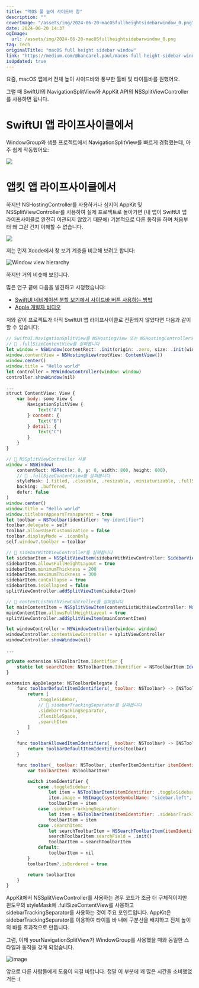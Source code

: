 ```yaml
---
title: "맥OS 풀 높이 사이드바 창"
description: ""
coverImage: "/assets/img/2024-06-20-macOSfullheightsidebarwindow_0.png"
date: 2024-06-20 14:37
ogImage: 
  url: /assets/img/2024-06-20-macOSfullheightsidebarwindow_0.png
tag: Tech
originalTitle: "macOS full height sidebar window"
link: "https://medium.com/@bancarel.paul/macos-full-height-sidebar-window-62a214309a80"
isUpdated: true
---
```






요즘, macOS 앱에서 전체 높이 사이드바와 풍부한 툴바 및 타이틀바를 원했어요.

그럴 때 SwiftUI의 NavigationSplitView와 AppKit API의 NSSplitViewController를 사용하면 됩니다.

# SwiftUI 앱 라이프사이클에서

WindowGroup와 샘플 프로젝트에서 NavigationSplitView를 빠르게 경험했는데, 아주 쉽게 작동했어요:

<div class="content-ad"></div>

<img src="https://miro.medium.com/v2/resize:fit:1200/1*H0R5oiWQVLVOyNl686y6RA.gif" />

# 앱킷 앱 라이프사이클에서

하지만 NSHostingController를 사용하거나 심지어 AppKit 및 NSSplitViewController를 사용하여 실제 프로젝트로 돌아가면 (내 앱이 SwiftUI 앱 라이프사이클로 완전히 이관되지 않았기 때문에) 기본적으로 다른 동작을 하며 처음부터 왜 그런 건지 이해할 수 없습니다.

<img src="https://miro.medium.com/v2/resize:fit:1200/1*KeIibd3zjL-7Twq6vfFHtQ.gif" />

<div class="content-ad"></div>

저는 먼저 Xcode에서 창 보기 계층을 비교해 보려고 합니다:

![Window view hierarchy](/assets/img/2024-06-20-macOSfullheightsidebarwindow_0.png)

하지만 거의 비슷해 보입니다.

많은 연구 끝에 다음을 발견하고 시청했습니다:
- [SwiftUI 네비게이션 분할 보기에서 사이드바 버튼 사용하는 방법](https://stackoverflow.com/questions/78604429/using-sidebar-button-jump-in-swiftui-navigationsplitview-with-nshostingcontrolle/78615176#78615176)
- [Apple 개발자 비디오](https://developer.apple.com/videos/play/wwdc2020/10104/)

<div class="content-ad"></div>

저와 같이 프로젝트가 아직 SwiftUI 앱 라이프사이클로 전환되지 않았다면 다음과 같이 할 수 있습니다:

```js
// SwiftUI.NavigationSplitView를 NSHostingView 또는 NSHostingController와 함께 사용
// 👀 .fullSizeContentView를 살펴봅니다
let window = NSWindow(contentRect: .init(origin: .zero, size: .init(width: 800, height: 600)), styleMask: [.closable, .miniaturizable, .titled, .resizable, .fullSizeContentView], backing: .buffered, defer: false)
window.contentView = NSHostingView(rootView: ContentView())
window.center()
window.title = "Hello world"
let controller = NSWindowController(window: window)
controller.showWindow(nil)

...
struct ContentView: View {
    var body: some View {
        NavigationSplitView {
            Text("A")
        } content: {
            Text("B")
        } detail: {
            Text("C")
        }
    }
}
```

```js
// 👀 NSSplitViewController 사용
window = NSWindow(
    contentRect: NSRect(x: 0, y: 0, width: 800, height: 600),
    // 👀 .fullSizeContentView를 살펴봅니다
    styleMask: [.titled, .closable, .resizable, .miniaturizable, .fullSizeContentView],
    backing: .buffered,
    defer: false
)
window.center()
window.title = "Hello world"
window.titlebarAppearsTransparent = true
let toolbar = NSToolbar(identifier: "my-identifier")
toolbar.delegate = self
toolbar.allowsUserCustomization = false
toolbar.displayMode = .iconOnly
self.window?.toolbar = toolbar

// 👀 sidebarWithViewController를 살펴봅니다
let sidebarItem = NSSplitViewItem(sidebarWithViewController: SidebarViewController())
sidebarItem.allowsFullHeightLayout = true
sidebarItem.minimumThickness = 200
sidebarItem.maximumThickness = 300
sidebarItem.canCollapse = true
sidebarItem.isCollapsed = false
splitViewController.addSplitViewItem(sidebarItem)

// 👀 contentListWithViewController를 살펴봅니다
let mainContentItem = NSSplitViewItem(contentListWithViewController: MainContentViewController())
mainContentItem.allowsFullHeightLayout = true
splitViewController.addSplitViewItem(mainContentItem)

let windowController = NSWindowController(window: window)
windowController.contentViewController = splitViewController
windowController.showWindow(nil)

...

private extension NSToolbarItem.Identifier {
    static let searchItem: NSToolbarItem.Identifier = NSToolbarItem.Identifier(rawValue: "SearchItem")
}

extension AppDelegate: NSToolbarDelegate {
    func toolbarDefaultItemIdentifiers(_ toolbar: NSToolbar) -> [NSToolbarItem.Identifier] {
        return [
            .toggleSidebar,
            // 👀 sidebarTrackingSeparator를 살펴봅니다
            .sidebarTrackingSeparator,
            .flexibleSpace,
            .searchItem
        ]
    }

    func toolbarAllowedItemIdentifiers(_ toolbar: NSToolbar) -> [NSToolbarItem.Identifier] {
        return toolbarDefaultItemIdentifiers(toolbar)
    }

    func toolbar(_ toolbar: NSToolbar, itemForItemIdentifier itemIdentifier: NSToolbarItem.Identifier, willBeInsertedIntoToolbar flag: Bool) -> NSToolbarItem? {
        var toolbarItem: NSToolbarItem?

        switch itemIdentifier {
            case .toggleSidebar:
                let item = NSToolbarItem(itemIdentifier: .toggleSidebar)
                item.image = NSImage(systemSymbolName: "sidebar.left", accessibilityDescription: nil)
                toolbarItem = item
            case .sidebarTrackingSeparator:
                let item = NSToolbarItem(itemIdentifier: .sidebarTrackingSeparator)
                toolbarItem = item
            case .searchItem:
                let searchToolbarItem = NSSearchToolbarItem(itemIdentifier: .searchItem)
                searchToolbarItem.searchField = .init()
                toolbarItem = searchToolbarItem
            default:
                toolbarItem = nil
        }
        toolbarItem?.isBordered = true

        return toolbarItem
    }
}
```

AppKit에서 NSSplitViewController를 사용하는 경우 코드가 조금 더 구체적이지만 윈도우의 styleMask에 .fullSizeContentView를 사용하고 sidebarTrackingSeparator를 사용하는 것이 주요 포인트입니다. AppKit은 sidebarTrackingSeparator를 이용하여 타이틀 바 내에 구분선을 배치하고 전체 높이의 바를 효과적으로 만듭니다.

<div class="content-ad"></div>

그럼, 이제 yourNavigationSplitView가 WindowGroup를 사용했을 때와 동일한 스타일과 동작을 갖게 되었습니다.

![image](https://miro.medium.com/v2/resize:fit:1200/1*s28vqaok0sNDgQZdjF4qKA.gif)

앞으로 다른 사람들에게 도움이 되길 바랍니다. 정말 이 부분에 꽤 많은 시간을 소비했었거든 :(